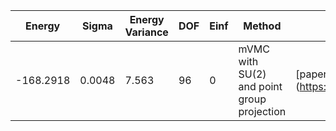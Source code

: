 | Energy    | Sigma  | Energy Variance | DOF | Einf | Method                                     | Reference |
|-----------|--------|-----------------|-----|------|--------------------------------------------|-----------|
| -168.2918 | 0.0048 | 7.563           | 96  | 0    | mVMC with SU(2) and point group projection | [paper] (https://journals.aps.org/prb/abstract/10.1103/PhysRevB.104.L220408) |
